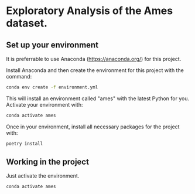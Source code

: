# Exploratory Analysis of the Ames dataset.

## Set up your environment

It is preferrable to use Anaconda (https://anaconda.org/) for this project.

Install Anaconda and then create the environment for this project with the command:

``` bash
conda env create -f environment.yml
```

This will install an environment called "ames" with the latest Python for you. Activate your environment with:

``` bash
conda activate ames
```

Once in your environment, install all necessary packages for the project with:

``` bash
poetry install
```

## Working in the project

Just activate the environment.

``` bash
conda activate ames
```
